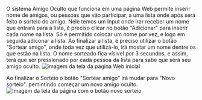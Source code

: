 O sistema Amigo Oculto que funciona em uma página Web permite inserir nome de amigos, ou pessoas que vão participar, a uma lista onde após será feito o sorteio do amigo. 
Nele temos um Input onde irar receber um nome que entrará para a lista, é preciso clicar no botão "Adicionar" para inserir cada nome na lista. Só é permitido colocar um nome por vez, e logo em seguida adiconar a lista. 
Ao finalizar a lista, é preciso utilizar o botão "Sortear amigo", onde toda vez que utilizá-lo, irá mostar um nome dentre os que estão na lista. O nome sorteado fica vísivel por 3 secundos, e assim, terá que ser pressionado por cada pessoa da lista para sabe que será seu amigo oculto. 
![imagem da tela da página Web inicial](https://github.com/user-attachments/assets/f3a00e9d-529b-4398-90c0-e45cc96a7d0a)

Ao finalizar o Sorteio o botão "Sortear amigo" irá mudar para "Novo sorteio". pemintindo começar um novo amigo oculto.
![imagem da tela da página com o botão novo sorteio](https://github.com/user-attachments/assets/bec068ba-686c-4f5a-b308-8c1ac8a41924)
